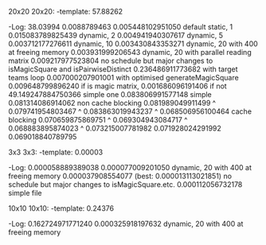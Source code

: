 20x20 20x20:
-template: 57.88262

-Log:
    38.03994
    0.0088789463
    0.005448102951050 default static, 1
    0.015083789825439 dynamic, 2
    0.004941940307617 dynamic, 5
    0.003712177276611 dynamic, 10
    0.003430843353271 dynamic, 20 with 400 at freeing memory
    0.003931999206543 dynamic, 20 with parallel reading matrix
    0.009217977523804 no schedule but major changes to isMagicSquare and isPairwiseDistinct
    0.236486911773682 with target teams loop
    0.007000207901001 with optimised generateMagicSquare
    0.009648799896240 if is magic matrix, 0.001686096191406 if not
    49.149247884750366 simple one
    0.083806991577148 simple
    0.081314086914062 non cache blocking
    0.081989049911499 ^
    0.079741954803467 ^
    0.083863019943237 ^
    0.068506956100464 cache blocking
    0.070659875869751 ^
    0.069304943084717 ^
    0.068883895874023 ^
    0.073215007781982
    0.071928024291992
    0.069018840789795

    


3x3 3x3:
-template: 0.00003

-Log:
    0.000058889389038
    0.000077009201050 dynamic, 20 with 400 at freeing memory
    0.000037908554077 (best: 0.000013113021851) no schedule but major changes to isMagicSquare.etc.
    0.000112056732178 simple file


10x10 10x10:
-template: 0.24376

-Log:
    0.162724971771240
    0.000325918197632 dynamic, 20 with 400 at freeing memory
    